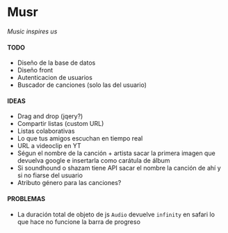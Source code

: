 # Musr
*Music inspires us*

#### TODO

* Diseño de la base de datos
* Diseño front
* Autenticacion de usuarios
* Buscador de canciones (solo las del usuario)


#### IDEAS

* Drag and drop (jqery?)
* Compartir listas (custom URL)
* Listas colaborativas
* Lo que tus amigos escuchan en tiempo real
* URL a videoclip en YT
* Ségun el nombre de la canción + artista sacar la primera imagen que devuelva google e insertarla como carátula de álbum
* Si soundhound o shazam tiene API sacar el nombre la canción de ahí y si no fiarse del usuario
* Atributo género para las canciones?




#### PROBLEMAS

* La duración total de objeto de js `Audio` devuelve `infinity` en safari lo que hace no funcione la barra de progreso
